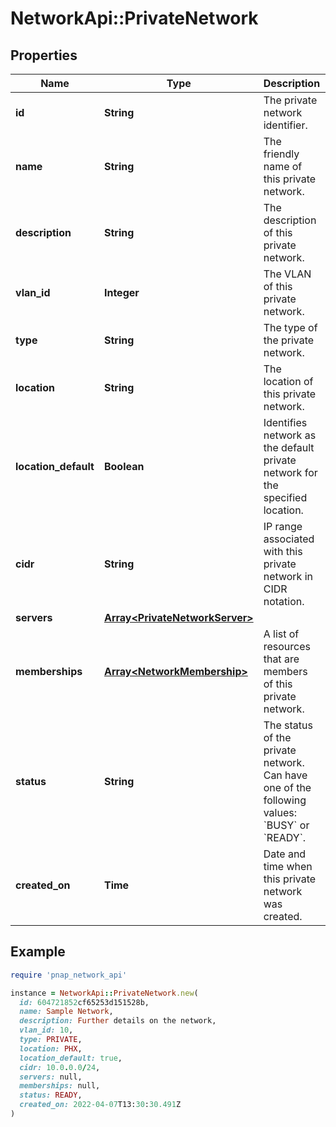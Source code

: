 # NetworkApi::PrivateNetwork

## Properties

| Name | Type | Description | Notes |
| ---- | ---- | ----------- | ----- |
| **id** | **String** | The private network identifier. |  |
| **name** | **String** | The friendly name of this private network. |  |
| **description** | **String** | The description of this private network. | [optional] |
| **vlan_id** | **Integer** | The VLAN of this private network. |  |
| **type** | **String** | The type of the private network. |  |
| **location** | **String** | The location of this private network. |  |
| **location_default** | **Boolean** | Identifies network as the default private network for the specified location. |  |
| **cidr** | **String** | IP range associated with this private network in CIDR notation. | [optional] |
| **servers** | [**Array&lt;PrivateNetworkServer&gt;**](PrivateNetworkServer.md) |  |  |
| **memberships** | [**Array&lt;NetworkMembership&gt;**](NetworkMembership.md) | A list of resources that are members of this private network. |  |
| **status** | **String** | The status of the private network. Can have one of the following values: &#x60;BUSY&#x60; or &#x60;READY&#x60;. |  |
| **created_on** | **Time** | Date and time when this private network was created. |  |

## Example

```ruby
require 'pnap_network_api'

instance = NetworkApi::PrivateNetwork.new(
  id: 604721852cf65253d151528b,
  name: Sample Network,
  description: Further details on the network,
  vlan_id: 10,
  type: PRIVATE,
  location: PHX,
  location_default: true,
  cidr: 10.0.0.0/24,
  servers: null,
  memberships: null,
  status: READY,
  created_on: 2022-04-07T13:30:30.491Z
)
```

